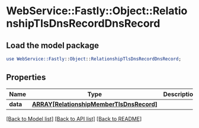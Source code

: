 # WebService::Fastly::Object::RelationshipTlsDnsRecordDnsRecord

## Load the model package
```perl
use WebService::Fastly::Object::RelationshipTlsDnsRecordDnsRecord;
```

## Properties
Name | Type | Description | Notes
------------ | ------------- | ------------- | -------------
**data** | [**ARRAY[RelationshipMemberTlsDnsRecord]**](RelationshipMemberTlsDnsRecord.md) |  | [optional] 

[[Back to Model list]](../README.md#documentation-for-models) [[Back to API list]](../README.md#documentation-for-api-endpoints) [[Back to README]](../README.md)


